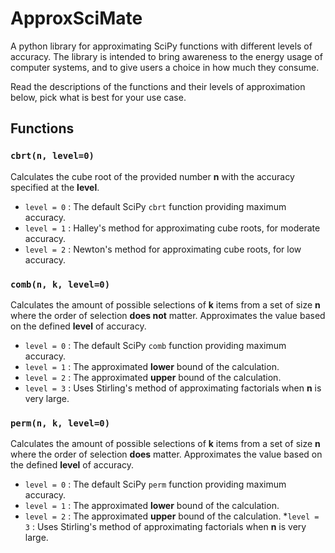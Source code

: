 # ApproxSciMate

A python library for approximating SciPy functions with different levels of
accuracy. The library is intended to bring awareness to the energy usage of
computer systems, and to give users a choice in how much they consume.

Read the descriptions of the functions and their levels of approximation below,
pick what is best for your use case.

## Functions

### `cbrt(n, level=0)`

Calculates the cube root of the provided number **n** with the accuracy
specified at the **level**.

* `level = 0` : The default SciPy `cbrt` function providing maximum accuracy.
* `level = 1` : Halley's method for approximating cube roots, for moderate accuracy.
* `level = 2` : Newton's method for approximating cube roots, for low accuracy.

### `comb(n, k, level=0)`

Calculates the amount of possible selections of **k** items from a set of size **n**
where the order of selection **does not** matter. Approximates the value based on the
defined **level** of accuracy.

* `level = 0` : The default SciPy `comb` function providing maximum accuracy.
* `level = 1` : The approximated **lower** bound of the calculation.
* `level = 2` : The approximated **upper** bound of the calculation.
* `level = 3` : Uses Stirling's method of approximating factorials when **n** is
  very large.

### `perm(n, k, level=0)`

Calculates the amount of possible selections of **k** items from a set of size **n**
where the order of selection **does** matter. Approximates the value based on the
defined **level** of accuracy.

* `level = 0` : The default SciPy `perm` function providing maximum accuracy.
* `level = 1` : The approximated **lower** bound of the calculation.
* `level = 2` : The approximated **upper** bound of the calculation.
  *`level = 3` : Uses Stirling's method of approximating factorials when **n** is
  very large.
